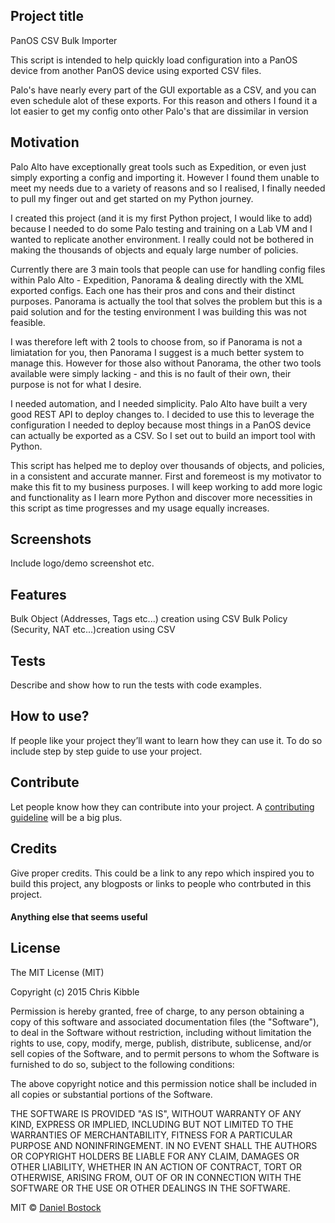 ## Project title
PanOS CSV Bulk Importer

This script is intended to help quickly load configuration
into a PanOS device from another PanOS device using exported CSV files.

Palo's have nearly every part of the GUI exportable as a
CSV, and you can even schedule alot of these exports. For
this reason and others I found it a lot easier to get my
config onto other Palo's that are dissimilar in version



## Motivation

Palo Alto have exceptionally great tools such as Expedition, or even just simply exporting a config and importing it. However I found them unable to meet my needs due to a variety of reasons and so I realised, I finally needed to pull my finger out and get started on my Python journey.

I created this project (and it is my first Python project, I would like to add) because I needed to do some Palo testing and training on a Lab VM and I wanted to replicate another environment. I really could not be bothered in making the thousands of objects and equaly large number of policies. 

Currently there are 3 main tools that people can use for handling config files within Palo Alto - Expedition, Panorama & dealing directly with the XML exported configs. Each one has their pros and cons and their distinct purposes. Panorama is actually the tool that solves the problem but this is a paid solution and for the testing environment I was building this was not feasible.

I was therefore left with 2 tools to choose from, so if Panorama is not a limiatation for you, then Panorama I suggest is a much better system to manage this. However for those also without Panorama, the other two tools available were simply lacking - and this is no fault of their own, their purpose is not for what I desire.

I needed automation, and I needed simplicity. Palo Alto have built a very good REST API to deploy changes to. I decided to use this to leverage the configuration I needed to deploy because most things in a PanOS device can actually be exported as a CSV. So I set out to build an import tool with Python.

This script has helped me to deploy over thousands of objects, and policies, in a consistent and accurate manner. First and foremeost is my motivator to make this fit to my business purposes. I will keep working to add more logic and functionality as I learn more Python and discover more necessities in this script as time progresses and my usage equally increases.

## Screenshots

Include logo/demo screenshot etc.

## Features

Bulk Object (Addresses, Tags etc...) creation using CSV
Bulk Policy (Security, NAT etc...)creation using CSV

## Tests
Describe and show how to run the tests with code examples.

## How to use?
If people like your project they’ll want to learn how they can use it. To do so include step by step guide to use your project.

## Contribute

Let people know how they can contribute into your project. A [contributing guideline](https://github.com/zulip/zulip-electron/blob/master/CONTRIBUTING.md) will be a big plus.

## Credits
Give proper credits. This could be a link to any repo which inspired you to build this project, any blogposts or links to people who contrbuted in this project. 

#### Anything else that seems useful

## License
The MIT License (MIT)

Copyright (c) 2015 Chris Kibble

Permission is hereby granted, free of charge, to any person obtaining a copy of this software and associated documentation files (the "Software"), to deal in the Software without restriction, including without limitation the rights to use, copy, modify, merge, publish, distribute, sublicense, and/or sell copies of the Software, and to permit persons to whom the Software is furnished to do so, subject to the following conditions:

The above copyright notice and this permission notice shall be included in all copies or substantial portions of the Software.

THE SOFTWARE IS PROVIDED "AS IS", WITHOUT WARRANTY OF ANY KIND, EXPRESS OR IMPLIED, INCLUDING BUT NOT LIMITED TO THE WARRANTIES OF MERCHANTABILITY, FITNESS FOR A PARTICULAR PURPOSE AND NONINFRINGEMENT. IN NO EVENT SHALL THE AUTHORS OR COPYRIGHT HOLDERS BE LIABLE FOR ANY CLAIM, DAMAGES OR OTHER LIABILITY, WHETHER IN AN ACTION OF CONTRACT, TORT OR OTHERWISE, ARISING FROM, OUT OF OR IN CONNECTION WITH THE SOFTWARE OR THE USE OR OTHER DEALINGS IN THE SOFTWARE.

MIT © [Daniel Bostock]()